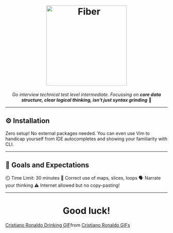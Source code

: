 <h1 align="center">
    <a href="https://go.dev/">
        <picture>
            <source height="250" media="(prefers-color-scheme: dark)" srcset="https://camo.githubusercontent.com/ff89c51c9e5a3de2b752b37bf6ab32401b9649d7acb1633ece9a40c85ae28b95/68747470733a2f2f676f6c616e672e6f72672f646f632f676f706865722f6669766579656172732e6a7067">
            <img height="250" alt="Fiber" src="https://w3schoolsua.github.io/svg/golang03.svg">
        </picture>
    </a>
</h1>
<p align="center">
    <em>Go interview technical test level intermediate. Focussing on <b>core data structure,
    clear logical thinking, isn't just syntax grinding</b></em> 😬
</p>

---

## ⚙️ Installation

Zero setup! No external packages needed. You can even use Vim to handicap yourself from IDE autocompletes and showing your familiarity with CLI.

---

## 🎯 Goals and Expectations

⏲️ Time Limit: 30 minutes
💯 Correct use of maps, slices, loops
🗣️ Narrate your thinking
⚠️ Internet allowed but no copy-pasting!

---

<h1 align="center">Good luck!</h1>
<div class="tenor-gif-embed" data-postid="17905179" data-share-method="host" data-aspect-ratio="0.90625" data-width="100%"><a href="https://tenor.com/view/cristiano-ronaldo-drinking-wink-smile-gif-17905179">Cristiano Ronaldo Drinking GIF</a>from <a href="https://tenor.com/search/cristiano+ronaldo-gifs">Cristiano Ronaldo GIFs</a></div> <script type="text/javascript" async src="https://tenor.com/embed.js"></script>